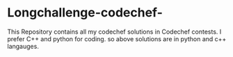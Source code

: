 # Longchallenge-codechef-
This Repository contains all my codechef solutions in Codechef contests.
I prefer C++ and python for coding. so above solutions are in python and c++ langauges.
